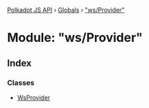 [Polkadot JS API](../README.md) › [Globals](../globals.md) › ["ws/Provider"](_ws_provider_.md)

# Module: "ws/Provider"

## Index

### Classes

* [WsProvider](../classes/_ws_provider_.wsprovider.md)
